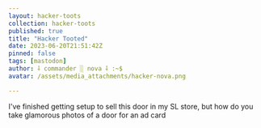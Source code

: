 ```yaml
---
layout: hacker-toots
collection: hacker-toots
published: true
title: "Hacker Tooted"
date: 2023-06-20T21:51:42Z
pinned: false
tags: [mastodon]
author: ⸸ commander ░ nova ⸸ :~$
avatar: /assets/media_attachments/hacker-nova.png

---
```


<p>I&#39;ve finished getting setup to sell this door in my SL store, but how do you take glamorous photos of a door for an ad card</p>


